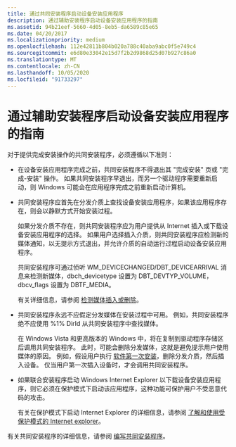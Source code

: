 ```yaml
---
title: 通过共同安装程序启动设备安装应用程序
description: 通过辅助安装程序启动设备安装应用程序的指南
ms.assetid: 94b21eef-5660-4d05-8eb5-da6589c85e65
ms.date: 04/20/2017
ms.localizationpriority: medium
ms.openlocfilehash: 112e42811b804b020a788c40aba9abc0f5e749c4
ms.sourcegitcommit: e6d80e33042e15d7f2b2d9868d25d07b927c86a0
ms.translationtype: MT
ms.contentlocale: zh-CN
ms.lasthandoff: 10/05/2020
ms.locfileid: "91733297"
---
```

# <a name="guidelines-for-starting-device-installation-applications-through-co-installers"></a>通过辅助安装程序启动设备安装应用程序的指南


对于提供完成安装操作的共同安装程序，必须遵循以下准则：

-   在设备安装应用程序完成之前，共同安装程序不得退出其 "完成安装" 页或 "完成-安装" 操作。 如果共同安装程序早退出，而另一个驱动程序需要重新启动，则 Windows 可能会在应用程序完成之前重新启动计算机。

-   共同安装程序应首先在分发介质上查找设备安装应用程序，如果该应用程序存在，则会以静默方式开始安装过程。

    如果分发介质不存在，则共同安装程序应为用户提供从 Internet 插入或下载设备安装应用程序的选择。 如果用户选择插入介质，则共同安装程序应检测新的媒体通知，以无提示方式退出，并允许介质的自动运行过程启动设备安装应用程序。

    共同安装程序可通过侦听 WM_DEVICECHANGED/DBT_DEVICEARRIVAL 消息来检测新媒体，dbch_devicetype 设置为 DBT_DEVTYP_VOLUME，dbcv_flags 设置为 DBTF_MEDIA。

    有关详细信息，请参阅 [检测媒体插入或删除](/windows/win32/devio/detecting-media-insertion-or-removal)。

-   共同安装程序永远不应假定分发媒体在安装过程中可用。 例如，共同安装程序绝不应使用 %1% DirId 从共同安装程序中查找媒体。

    在 Windows Vista 和更高版本的 Windows 中，将在复制到驱动程序存储区后调用共同安装程序。 此时，可能会删除分发媒体，这就是避免提示用户使用媒体的原因。 例如，假设用户执行 [软件第一次安装](software-first-installation.md)，删除分发介质，然后插入设备。 仅当用户第一次插入设备时，才会调用共同安装程序。

-   如果联合安装程序启动 Windows Internet Explorer 以下载设备安装应用程序，则它必须在保护模式下启动该应用程序，这种功能可保护用户不受恶意代码的攻击。

    有关在保护模式下启动 Internet Explorer 的详细信息，请参阅 [了解和使用受保护模式的 Internet explorer](/previous-versions/windows/internet-explorer/ie-developer/)。

有关共同安装程序的详细信息，请参阅 [编写共同安装程序](writing-a-co-installer.md)。

 

